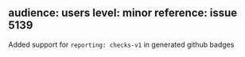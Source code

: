 audience: users
level: minor
reference: issue 5139
---
Added support for `reporting: checks-v1` in generated github badges
